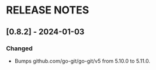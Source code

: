 # RELEASE NOTES

## [0.8.2] - 2024-01-03

### Changed

- Bumps github.com/go-git/go-git/v5 from 5.10.0 to 5.11.0.
